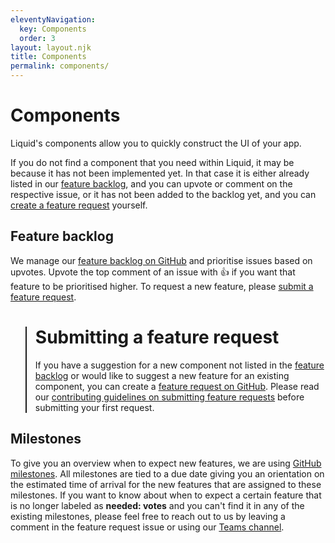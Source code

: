 ```yaml
---
eleventyNavigation:
  key: Components
  order: 3
layout: layout.njk
title: Components
permalink: components/
---
```


# Components

Liquid's components allow you to quickly construct the UI of your app.

If you do not find a component that you need within Liquid, it may be because it has not been implemented yet. In that case it is either already listed in our [feature backlog](components/#feature-backlog), and you can upvote or comment on the respective issue, or it has not been added to the backlog yet, and you can [create a feature request](components/#submitting-a-feature-request) yourself.

## Feature backlog

We manage our [feature backlog on GitHub](https://github.com/emdgroup-liquid/liquid/issues?q=sort%3Areactions-%2B1-desc+label%3Afeature) and prioritise issues based on upvotes. Upvote the top comment of an issue with 👍 if you want that feature to be prioritised higher. To request a new feature, please [submit a feature request](components/#submitting-a-feature-request).

<!-- TODO: Replace with <ld-message /> component, as soon as it exists. -->
<style>
  #before-blue-info-box + blockquote {
    background: var(--ld-thm-primary-highlight);
    border-color: var(--ld-thm-primary);
    color: var(--ld-thm-primary-active);
  }
</style>
<div id="before-blue-info-box"></div>

> # **Submitting a feature request**
>
> If you have a suggestion for a new component not listed in the [feature backlog](components/#feature-backlog) or would like to suggest a new feature for an existing component, you can create a [feature request on GitHub](https://github.com/emdgroup-liquid/liquid/issues/new?template=feature_request.md). Please read our [contributing guidelines on submitting feature requests](https://github.com/emdgroup-liquid/liquid/blob/develop/CONTRIBUTING.md#requesting-new-features) before submitting your first request.

## Milestones

To give you an overview when to expect new features, we are using [GitHub milestones](https://github.com/emdgroup-liquid/liquid/milestones). All milestones are tied to a due date giving you an orientation on the estimated time of arrival for the new features that are assigned to these milestones. If you want to know about when to expect a certain feature that is no longer labeled as **needed: votes** and you can't find it in any of the existing milestones, please feel free to reach out to us by leaving a comment in the feature request issue or using our [Teams channel](https://teams.microsoft.com/l/channel/19%3ab5381a933c6c413ea0ae41c3b424acd8%40thread.skype/Liquid%2520Design%2520System?groupId=babb6c18-c13f-43ef-baf2-ce1617f228cd&tenantId=db76fb59-a377-4120-bc54-59dead7d39c9).
